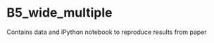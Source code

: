 B5_wide_multiple
================

Contains data and iPython notebook to reproduce results from paper

